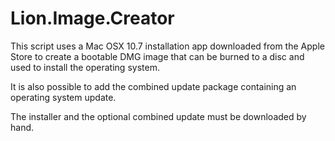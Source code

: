 Lion.Image.Creator
==================

This script uses a Mac OSX 10.7 installation app downloaded from the Apple Store to create
a bootable DMG image that can be burned to a disc and used to install the operating system.

It is also possible to add the combined update package containing an operating system update.

The installer and the optional combined update must be downloaded by hand.
